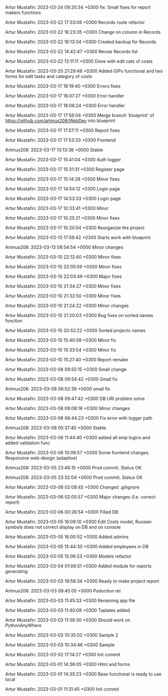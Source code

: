 Artur Mustafin: 2023-03-24 09:20:34 +0300 
 fix: Small fixes for report makers functions

Artur Mustafin: 2023-03-22 17:33:08 +0300 
 Records route refactor

Artur Mustafin: 2023-03-22 16:23:35 +0300 
 Change on column in Records

Artur Mustafin: 2023-03-22 16:13:34 +0300 
 Created backup for Records

Artur Mustafin: 2023-03-22 14:42:47 +0300 
 Revise Records list

Artur Mustafin: 2023-03-22 13:11:11 +0300 
 Done with edit cats of costs

Artur Mustafin: 2023-03-20 21:29:46 +0300 
 Added GIPs functional and two forms for edit tasks and category of costs

Artur Mustafin: 2023-03-17 18:19:40 +0300 
 Errors fixes

Artur Mustafin: 2023-03-17 18:07:27 +0300 
 Error handler

Artur Mustafin: 2023-03-17 18:06:24 +0300 
 Error handler

Artur Mustafin: 2023-03-17 17:58:04 +0300 
 Merge branch 'blueprint' of https://github.com/artmus208/WebDev into blueprint

Artur Mustafin: 2023-03-17 17:57:11 +0300 
 Report fixes

Artur Mustafin: 2023-03-17 17:53:33 +0300 
 Frontend

Artmus208: 2023-03-17 13:13:38 +0000 
 Stable

Artur Mustafin: 2023-03-17 15:41:04 +0300 
 Auth logger

Artur Mustafin: 2023-03-17 15:31:31 +0300 
 Register page

Artur Mustafin: 2023-03-17 15:14:28 +0300 
 Minor fixes

Artur Mustafin: 2023-03-17 14:54:12 +0300 
 Login page

Artur Mustafin: 2023-03-17 14:53:33 +0300 
 Login page

Artur Mustafin: 2023-03-17 10:33:41 +0300 
 Minor

Artur Mustafin: 2023-03-17 10:25:21 +0300 
 Minor fixes

Artur Mustafin: 2023-03-17 10:20:54 +0300 
 Reorganize the project

Artur Mustafin: 2023-03-13 17:59:42 +0300 
 Starts work with blueprint

Artmus208: 2023-03-13 08:54:54 +0000 
 Minor changes

Artur Mustafin: 2023-03-10 22:12:40 +0300 
 Minor fixes

Artur Mustafin: 2023-03-10 22:05:59 +0300 
 Minor fixes

Artur Mustafin: 2023-03-10 22:03:49 +0300 
 Major fixes

Artur Mustafin: 2023-03-10 21:34:27 +0300 
 Minor fixes

Artur Mustafin: 2023-03-10 21:32:50 +0300 
 Minor fixes

Artur Mustafin: 2023-03-10 21:24:22 +0300 
 Minor changes

Artur Mustafin: 2023-03-10 21:20:03 +0300 
 Bug fixes on sorted names function

Artur Mustafin: 2023-03-10 20:52:22 +0300 
 Sorted projects names

Artur Mustafin: 2023-03-10 15:40:59 +0300 
 Minor fix

Artur Mustafin: 2023-03-10 15:33:54 +0300 
 Minor fix

Artur Mustafin: 2023-03-10 15:27:40 +0300 
 Report remake

Artur Mustafin: 2023-03-08 09:55:15 +0300 
 Small change

Artur Mustafin: 2023-03-08 09:54:42 +0300 
 Small fix

Artmus208: 2023-03-08 06:52:39 +0000 
 small fix

Artur Mustafin: 2023-03-08 09:47:42 +0300 
 DB URI problem solve

Artur Mustafin: 2023-03-08 09:08:18 +0300 
 Minor changes

Artur Mustafin: 2023-03-08 08:44:23 +0300 
 Fix error with logger path

Artmus208: 2023-03-08 05:37:40 +0000 
 Stable

Artur Mustafin: 2023-03-06 11:44:40 +0300 
 added all emp logins and added validation func

Artur Mustafin: 2023-03-06 10:09:57 +0300 
 Some frontend changes. Responsive web-design (adaptive)

Artmus208: 2023-03-05 23:46:15 +0000 
 Prod commit. Status OK

Artmus208: 2023-03-05 23:32:04 +0000 
 Prod commit. Status OK

Artur Mustafin: 2023-03-06 02:08:45 +0300 
 Changed .gitignore

Artur Mustafin: 2023-03-06 02:05:57 +0300 
 Major changes (f.e. correct report)

Artur Mustafin: 2023-03-06 00:26:54 +0300 
 Filled DB

Artur Mustafin: 2023-03-05 16:09:10 +0300 
 Edit Costs model, Russian symbols does not correct display on DB and on console

Artur Mustafin: 2023-03-05 16:00:52 +0300 
 Added admins

Artur Mustafin: 2023-03-05 15:44:30 +0300 
 Added employees in DB

Artur Mustafin: 2023-03-05 15:06:23 +0300 
 Models refactor

Artur Mustafin: 2023-03-04 01:06:51 +0300 
 Added module for reports generating

Artur Mustafin: 2023-03-03 19:56:34 +0300 
 Ready to make project report

Artmus208: 2023-03-03 09:45:05 +0000 
 Poduction rel

Artur Mustafin: 2023-03-03 11:45:33 +0300 
 Renaming app file

Artur Mustafin: 2023-03-03 11:40:08 +0300 
 Taplates added

Artur Mustafin: 2023-03-03 11:39:30 +0300 
 Should work on PythonAnyWhere

Artur Mustafin: 2023-03-03 10:35:02 +0300 
 Sample 2

Artur Mustafin: 2023-03-03 10:34:46 +0300 
 Sample

Artur Mustafin: 2023-03-02 17:14:27 +0300 
 Init commit

Artur Mustafin: 2023-03-01 14:36:05 +0300 
 Html and forms

Artur Mustafin: 2023-03-01 14:35:23 +0300 
 Base functional is ready to use local

Artur Mustafin: 2023-03-01 11:31:45 +0300 
 Init commit

